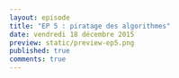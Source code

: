 ```yaml
---
layout: episode
title: "EP 5 : piratage des algorithmes"
date: vendredi 18 décembre 2015
preview: static/preview-ep5.png
published: true
comments: true
---
```


